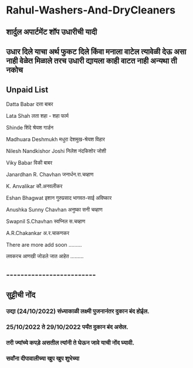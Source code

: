 # Rahul-Washers-And-DryCleaners

## **शार्दुल अपार्टमेंट शॉप उधारीची यादी**
## **उधार दिले याचा अर्थ फुकट दिले किंवा मनाला वाटेल त्यावेळी देऊ असा नाही वेळेत मिळाले तरच उधारी द्यायला काही वाटत नाही अन्यथा ती नकोच**
## **Unpaid List**

Datta Babar दत्ता बाबर

Lata Shah लता शहा - शहा फार्म

Shinde शिंदे श्रेयश गार्डन

Madhuara Deshmukh मधुरा देशमुख-श्रेयश विहार

Nilesh Nandkishor Joshi निलेश नंदकिशोर जोशी

Viky Babar विकी बाबर

Janardhan R. Chavhan जनार्धन.रा.चव्हाण

K. Anvalikar कौ.अनवलीकर

Eshan Bhagwat इशान गुरुप्रसाद भागवत-साई अविष्कार

Anushka Sunny Chavhan अनुष्का सनी चव्हाण

Swapnil S.Chavhan स्वप्निल स.चव्हाण

A.R.Chakankar अ.र.चाकणकर

There are more add soon .........

लवकरच आणखी जोडले जात आहेत .........

## -------------------------

## सुट्टीची नोंद 

 ### **उद्या (24/10/2022) संध्याकाळी लक्ष्मी पुजनानंतर दुकान बंद होईल.**

 ### **25/10/2022 ते 29/10/2022 पर्यंत दुकान बंद असेल.**

 ### **तरी ज्यांच्ये कपड़े असतील त्यांनी ते घेऊन जावे याची नोंद घ्यावी.**

 ### सर्वांना दीपावालीच्या खुप खुप शुभेच्या

